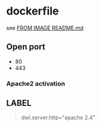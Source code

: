 # dockerfile

see [FROM IMAGE README.md](https://github.com/davask/d-base)

## Open port
- 80
- 443

### Apache2 activation

## LABEL

> dwl.server.http="apache 2.4"
